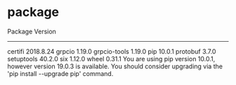# package
Package      Version
------------ ---------
certifi      2018.8.24
grpcio       1.19.0
grpcio-tools 1.19.0
pip          10.0.1
protobuf     3.7.0
setuptools   40.2.0
six          1.12.0
wheel        0.31.1
You are using pip version 10.0.1, however version 19.0.3 is available.
You should consider upgrading via the 'pip install --upgrade pip' command.
